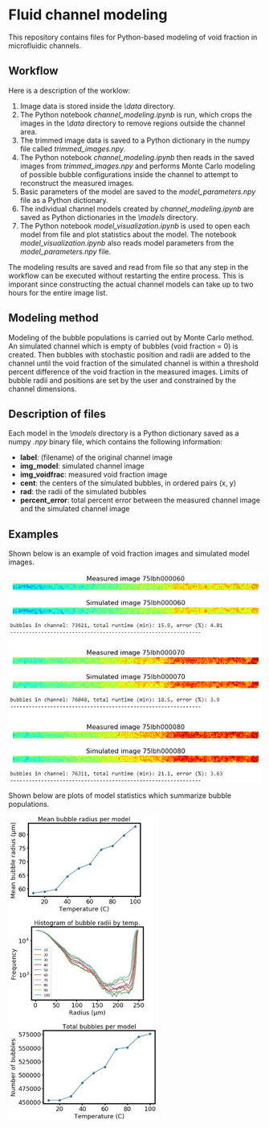 # Fluid channel modeling

This repository contains files for Python-based modeling of void fraction in microfluidic channels. 

## Workflow

Here is a description of the worklow:

1. Image data is stored inside the *\data* directory.
2. The Python notebook *channel_modeling.ipynb* is run, which crops the images in the *\data* directory to remove regions outside the channel area.
3. The trimmed image data is saved to a Python dictionary in the numpy file called *trimmed_images.npy*.
4. The Python notebook *channel_modeling.ipynb* then reads in the saved images from *trimmed_images.npy* and performs Monte Carlo modeling of possible bubble configurations inside the channel to attempt to reconstruct the measured images.
5. Basic parameters of the model are saved to the *model_parameters.npy* file as a Python dictionary.
5. The individual channel models created by *channel_modeling.ipynb* are saved as Python dictionaries in the *\models* directory.
6. The Python notebook *model_visualization.ipynb* is used to open each model from file and plot statistics about the model. The notebook *model_visualization.ipynb* also reads model parameters from the *model_parameters.npy* file.

The modeling results are saved and read from file so that any step in the workflow can be executed without restarting the entire process. This is imporant since constructing the actual channel models can take up to two hours for the entire image list.

## Modeling method

Modeling of the bubble populations is carried out by Monte Carlo method. An simulated channel which is empty of bubbles (void fraction = 0) is created. Then bubbles with stochastic position and radii are added to the channel until the void fraction of the simulated channel is within a threshold percent difference of the void fraction in the measured images. Limits of bubble radii and positions are set by the user and constrained by the channel dimensions.


## Description of files

Each model in the *\models* directory is a Python dictionary saved as a numpy *.npy* binary file, which contains the following information:
* **label**: (filename) of the original channel image
* **img_model**: simulated channel image
* **img_voidfrac**: measured void fraction image
* **cent**: the centers of the simulated bubbles, in ordered pairs (x, y)
* **rad**: the radii of the simulated bubbles
* **percent_error**: total percent error between the measured channel image and the simulated channel image




## Examples
Shown below is an example of void fraction images and simulated model images.


![Example of channel images and models](./img/example_models.JPG)


Shown below are plots of model statistics which summarize bubble populations.


![Example of bubble statistics](./img/stats.JPG)
